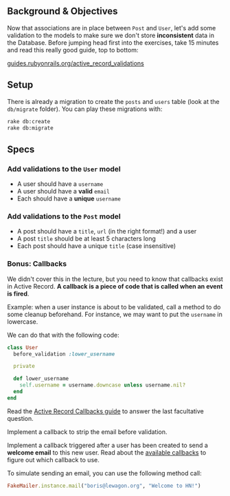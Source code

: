 ## Background & Objectives

Now that associations are in place between `Post` and `User`, let's add some validation to the models to make sure we don't store **inconsistent** data in the Database. Before jumping head first into the exercises, take 15 minutes and read this really good guide, top to bottom:

[guides.rubyonrails.org/active\_record\_validations](http://guides.rubyonrails.org/active_record_validations.html)

## Setup

There is already a migration to create the `posts` and `users` table (look at the `db/migrate` folder). You can play these migrations with:

```bash
rake db:create
rake db:migrate
```

## Specs

### Add validations to the `User` model

- A user should have a `username`
- A user should have a **valid** `email`
- Each should have a **unique** `username`

### Add validations to the `Post` model

- A post should have a `title`, `url` (in the right format!) and a user
- A post `title` should be at least 5 characters long
- Each post should have a unique `title` (case insensitive)

### Bonus: Callbacks

We didn't cover this in the lecture, but you need to know that callbacks exist in Active Record. **A callback is a piece of code that is called when an event is fired**.

Example: when a user instance is about to be validated, call a method to do some cleanup beforehand. For instance, we may want to put the `username` in lowercase.

We can do that with the following code:

```ruby
class User
  before_validation :lower_username

  private

  def lower_username
    self.username = username.downcase unless username.nil?
  end
end
```

Read the [Active Record Callbacks guide](http://guides.rubyonrails.org/active_record_callbacks.html) to answer the last facultative question.

Implement a callback to strip the email before validation.

Implement a callback triggered after a user has been created to send a **welcome email** to this new user. Read about the [available callbacks](http://guides.rubyonrails.org/active_record_callbacks.html#available-callbacks) to figure out which callback to use.

To simulate sending an email, you can use the following method call:

```ruby
FakeMailer.instance.mail("boris@lewagon.org", "Welcome to HN!")
```

